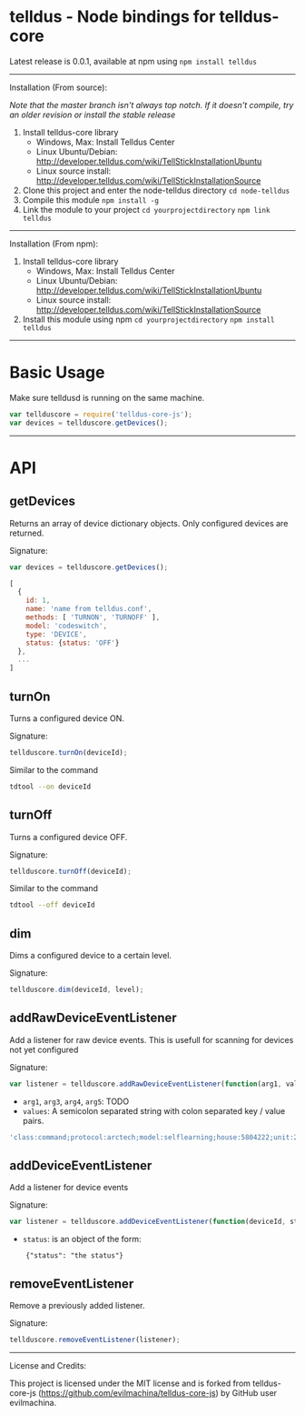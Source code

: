 telldus - Node bindings for telldus-core
===

Latest release is 0.0.1, available at npm using ```npm install telldus```

---

Installation (From source):

_Note that the master branch isn't always top notch. If it doesn't compile, try an older revision or install the stable release_

1. Install telldus-core library
	* Windows, Max: Install Telldus Center
	* Linux Ubuntu/Debian: http://developer.telldus.com/wiki/TellStickInstallationUbuntu
	* Linux source install: http://developer.telldus.com/wiki/TellStickInstallationSource
2. Clone this project and enter the node-telldus directory ```cd node-telldus```
2. Compile this module ```npm install -g```
3. Link the module to your project ```cd yourprojectdirectory``` ```npm link telldus```

---

Installation (From npm):

1. Install telldus-core library
	* Windows, Max: Install Telldus Center
	* Linux Ubuntu/Debian: http://developer.telldus.com/wiki/TellStickInstallationUbuntu
	* Linux source install: http://developer.telldus.com/wiki/TellStickInstallationSource
2. Install this module using npm ```cd yourprojectdirectory``` ```npm install telldus```

---

# Basic Usage

Make sure telldusd is running on the same machine.

```javascript
var tellduscore = require('telldus-core-js');
var devices = tellduscore.getDevices();
```

---

API
===

getDevices
----------

Returns an array of device dictionary objects.
Only configured devices are returned.

Signature:

```javascript
var devices = tellduscore.getDevices();
```

```javascript
[
  {
    id: 1,
    name: 'name from telldus.conf',
    methods: [ 'TURNON', 'TURNOFF' ],
    model: 'codeswitch',
    type: 'DEVICE',
    status: {status: 'OFF'}
  },
  ...
]
```


turnOn
------

Turns a configured device ON.

Signature:

```javascript
tellduscore.turnOn(deviceId);
```

Similar to the command

```bash
tdtool --on deviceId
```


turnOff
-------

Turns a configured device OFF.

Signature:

```javascript
tellduscore.turnOff(deviceId);
```

Similar to the command

```bash
tdtool --off deviceId
```


dim
---

Dims a configured device to a certain level.

Signature:

```javascript
tellduscore.dim(deviceId, level);
```


addRawDeviceEventListener
-------------------------

Add a listener for raw device events.
This is usefull for scanning for devices not yet configured

Signature:

```javascript
var listener = tellduscore.addRawDeviceEventListener(function(arg1, values, arg3, arg4, arg5) {});
```

* `arg1`, `arg3`, `arg4`, `arg5`: TODO
* `values`: A semicolon separated string with colon separated key / value pairs.

```javascript
'class:command;protocol:arctech;model:selflearning;house:5804222;unit:2;group:0;method:turnon;'
```


addDeviceEventListener
----------------------

Add a listener for device events

Signature:

```javascript
var listener = tellduscore.addDeviceEventListener(function(deviceId, status) {});
```

* `status`: is an object of the form:
```
    {"status": "the status"}
```


removeEventListener
-------------------

Remove a previously added listener.

Signature:

```javascript
tellduscore.removeEventListener(listener);
```

---

License and Credits:

This project is licensed under the MIT license and is forked from telldus-core-js (https://github.com/evilmachina/telldus-core-js) by GitHub user evilmachina. 

